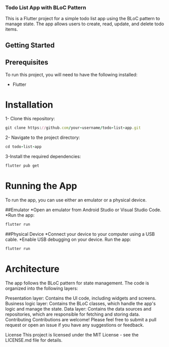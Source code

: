 ### Todo List App with BLoC Pattern
This is a Flutter project for a simple todo list app using the BLoC pattern to manage state. The app allows users to create, read, update, and delete todo items.

## Getting Started
## Prerequisites
To run this project, you will need to have the following installed:

* Flutter
# Installation
1- Clone this repository:
```ruby
git clone https://github.com/your-username/todo-list-app.git
```
2- Navigate to the project directory:
```ruby
cd todo-list-app
```
3-Install the required dependencies:
```ruby
flutter pub get
```
# Running the App
To run the app, you can use either an emulator or a physical device.

##Emulator
*Open an emulator from Android Studio or Visual Studio Code.
*Run the app:
```ruby
flutter run
```
##Physical Device
*Connect your device to your computer using a USB cable.
*Enable USB debugging on your device.
Run the app:
```ruby
flutter run
```
# Architecture
The app follows the BLoC pattern for state management. The code is organized into the following layers:

Presentation layer: Contains the UI code, including widgets and screens.
Business logic layer: Contains the BLoC classes, which handle the app's logic and manage the state.
Data layer: Contains the data sources and repositories, which are responsible for fetching and storing data.
Contributing
Contributions are welcome! Please feel free to submit a pull request or open an issue if you have any suggestions or feedback.

License
This project is licensed under the MIT License - see the LICENSE.md file for details.
